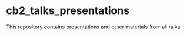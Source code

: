 # cb2_talks_presentations
This repository contains presentations and other materials from all talks
